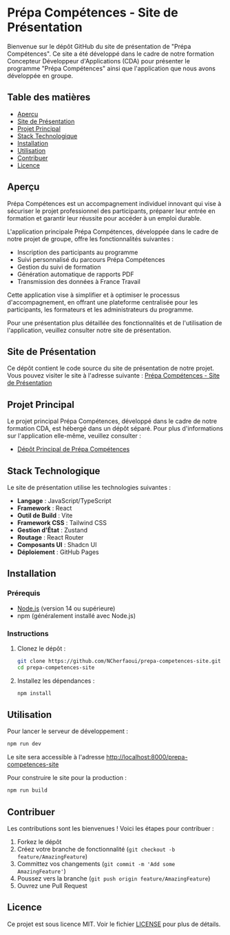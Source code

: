 # Prépa Compétences - Site de Présentation

Bienvenue sur le dépôt GitHub du site de présentation de "Prépa Compétences". Ce site a été développé dans le cadre de notre formation Concepteur Développeur d'Applications (CDA) pour présenter le programme "Prépa Compétences" ainsi que l'application que nous avons développée en groupe.

## Table des matières

- [Aperçu](#aperçu)
- [Site de Présentation](#site-de-présentation)
- [Projet Principal](#projet-principal)
- [Stack Technologique](#stack-technologique)
- [Installation](#installation)
- [Utilisation](#utilisation)
- [Contribuer](#contribuer)
- [Licence](#licence)

## Aperçu

Prépa Compétences est un accompagnement individuel innovant qui vise à sécuriser le projet professionnel des participants, préparer leur entrée en formation et garantir leur réussite pour accéder à un emploi durable.

L'application principale Prépa Compétences, développée dans le cadre de notre projet de groupe, offre les fonctionnalités suivantes :

- Inscription des participants au programme
- Suivi personnalisé du parcours Prépa Compétences
- Gestion du suivi de formation
- Génération automatique de rapports PDF
- Transmission des données à France Travail

Cette application vise à simplifier et à optimiser le processus d'accompagnement, en offrant une plateforme centralisée pour les participants, les formateurs et les administrateurs du programme.

Pour une présentation plus détaillée des fonctionnalités et de l'utilisation de l'application, veuillez consulter notre site de présentation.

## Site de Présentation

Ce dépôt contient le code source du site de présentation de notre projet. Vous pouvez visiter le site à l'adresse suivante : [Prépa Compétences - Site de Présentation](https://ncherfaoui.github.io/prepa-competences-site/)

## Projet Principal

Le projet principal Prépa Compétences, développé dans le cadre de notre formation CDA, est hébergé dans un dépôt séparé. Pour plus d'informations sur l'application elle-même, veuillez consulter :

- [Dépôt Principal de Prépa Compétences](https://github.com/CDA29/prepa_competences)

## Stack Technologique

Le site de présentation utilise les technologies suivantes :

- **Langage** : JavaScript/TypeScript
- **Framework** : React
- **Outil de Build** : Vite
- **Framework CSS** : Tailwind CSS
- **Gestion d'État** : Zustand
- **Routage** : React Router
- **Composants UI** : Shadcn UI
- **Déploiement** : GitHub Pages

## Installation

### Prérequis

- [Node.js](https://nodejs.org/) (version 14 ou supérieure)
- npm (généralement installé avec Node.js)

### Instructions

1. Clonez le dépôt :
   ```sh
   git clone https://github.com/NCherfaoui/prepa-competences-site.git
   cd prepa-competences-site
   ```

2. Installez les dépendances :
   ```sh
   npm install
   ```

## Utilisation

Pour lancer le serveur de développement :

```sh
npm run dev
```

Le site sera accessible à l'adresse [http://localhost:8000/prepa-competences-site](http://localhost:8000/prepa-competences-site/)

Pour construire le site pour la production :

```sh
npm run build
```

## Contribuer

Les contributions sont les bienvenues ! Voici les étapes pour contribuer :

1. Forkez le dépôt
2. Créez votre branche de fonctionnalité (`git checkout -b feature/AmazingFeature`)
3. Committez vos changements (`git commit -m 'Add some AmazingFeature'`)
4. Poussez vers la branche (`git push origin feature/AmazingFeature`)
5. Ouvrez une Pull Request

## Licence

Ce projet est sous licence MIT. Voir le fichier [LICENSE](./LICENSE) pour plus de détails.

